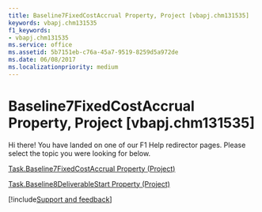 ```yaml
---
title: Baseline7FixedCostAccrual Property, Project [vbapj.chm131535]
keywords: vbapj.chm131535
f1_keywords:
- vbapj.chm131535
ms.service: office
ms.assetid: 5b7151eb-c76a-45a7-9519-8259d5a972de
ms.date: 06/08/2017
ms.localizationpriority: medium
---
```



# Baseline7FixedCostAccrual Property, Project [vbapj.chm131535]

Hi there! You have landed on one of our F1 Help redirector pages. Please select the topic you were looking for below.

[Task.Baseline7FixedCostAccrual Property (Project)](https://msdn.microsoft.com/library/bd482d26-336a-c635-731c-9d0d94c72ca4%28Office.15%29.aspx)

[Task.Baseline8DeliverableStart Property (Project)](https://msdn.microsoft.com/library/c9a0191d-a3ae-7793-ebff-bd40101bb985%28Office.15%29.aspx)

[!include[Support and feedback](~/includes/feedback-boilerplate.md)]